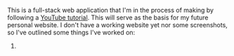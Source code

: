 This is a full-stack web application that I'm in the process of making by following a [YouTube tutorial](https://youtu.be/VsUzmlZfYNg). This will serve as the basis for my future personal website. I don't have a working website yet nor some screenshots, so I've outlined some things I've worked on:

1. 

